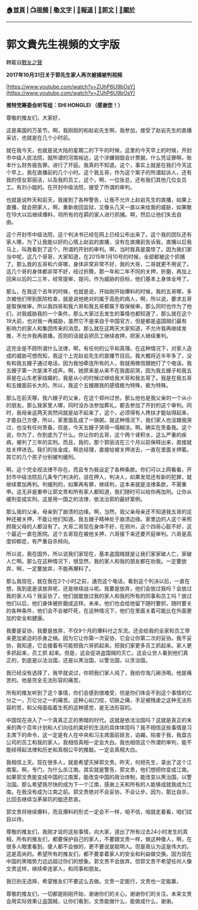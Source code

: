 ###  [:house:首頁](https://github.com/ourhimalayas/home) | [:tv:視頻](https://github.com/ourhimalayas/videos) | [:books:文字](https://github.com/ourhimalayas/txt) | [:newspaper:報道](https://github.com/ourhimalayas/news) | [:eagle:郭文](https://github.com/ourhimalayas/guomedia) | [:pray:關於](https://github.com/ourhimalayas/home/tree/master/about)
---
# 郭文貴先生視頻的文字版
轉載自[戰友之聲](http://littleantvoice.blogspot.com)

**2017年10月31日关于郭先生家人再次被捕被判视频**



[https://www.youtube.com/watch?v=ZUhP6U9bOsY](https://www.youtube.com/watch?v=ZUhP6U9bOsY)



**推特党筹委会听写组：SHI HONGLEI （感谢您！）**





尊敬的推友们，大家好，



这是美国的万圣节。啊，我刚刚的和赵岩先生啊，我参加，接受了赵岩先生的直播采访，也就是在几个小时前。



就在我今天，也就是说大陆的星期二的下午的时候，这里的今天早上的时候，开封市中级人民法院，就所谓的河南裕达，这个涉嫌销毁会计票据，什么凭证罪啊，账本什么财务报告罪。进行了开庭。我真的不知道。这个，事实上就是在我们今天这个早上，我在直播前的几个小时。这个我五哥，作为这个案子的所谓起诉人，还有我的侄女郭丽洁，以及我的员工，这个，啊，一位张总，还有我们其他几位女员工。有刘小姐的。在开封中级法院，接受了所谓的审判。



也就是说昨天和前天，我接到了各种警告，让我不允许上赵岩先生的直播，如果上直播，就会把家人，啊，重新收回监狱，又像头几天一直以来给我的威胁，如果敢在19大以后继续爆料，将所有的在羁的家人进行抓捕。啊，然后让他们失去自由。



这个开封市中级法院，这个判决书已经在网上已经公布出来了。这个我的团队还有家人哪，为了让我能以好的心情上赵岩的直播，没有在直播前告诉我，直播以后我马上，叫我看到了这个，所谓的开封的审判。啊，当时我真是震惊了。因为我们家当中呢，这几个哥哥，大家知道，在2015年1月10号的时候，全部都被这个抓捕了。那么我的五哥和六哥哪，身体非常非常不好，我的大哥，二哥就更不用说了。这几个哥的身体都非常不好，经过折腾，那一年和二年不同的关押，折磨，再加上回来以后的二三年，经常提审，提问，作为威胁的目标，他们基本上身体全垮了。



那么，在我这个去年的时候，也就是说，开始刚开始爆料的时候，我的五哥哪，多次被他们带到医院检查，就是说他绝对的属于高危的病人，啊，所以说，要求五哥是取保候审。所以我四哥和我六哥和我五哥都属于取保候审。那么同时也作为了他们，对我威胁我的一个条件。那么大家过去发生的事情也都知道了，那么就在这个19大前，也对我一再威胁，虽然它不是来自于中国官方，但是都是盗国贼们最有影响力的家人和集团传来的消息。那么就在这两天大家知道，不允许我再继续发推，不允许我再直播。否则的话就会把员工继续收押，把家人继续重判。



这完全是不顾所谓什么法律，啊，有任何的公平和真理。在这种情况下，对家人造成的威胁可想而知，我这个上完赵岩先生的直播节目后。我大概将近半年多了，没有和我五嫂子通过电话，因为我怕牵连所有的人，我就用微信跟她打了个电话。我五嫂子第一次是涕不成声。啊，她原来是从来不在我面前哭，因为我五嫂子和我五哥是在山东老家结婚的，我是从小的时候过继给我大哥和我五哥了。我是在我五哥和五嫂面前长大的。所以，我这个五嫂跟我的感情极为特殊，极为特殊。



那么在前天哪，我六嫂子的父亲，在这个郑州过世。那么他也是我父亲的一个从小的朋友。那么我家里人哪，同时没办法参加葬礼，都去参加了开封的这个审判。同时，我母亲这两天突然间就是站不起来了，这个，必须得有人搀扶才能站得起来，才能自己方便，所以，家里面乱成了一锅粥。就这种情况下，我们家人也没跟我哭过，也没有任何责备。但是，今天五嫂子哭得一塌糊涂。啊，确实在责备我。这个说，你为了，你到底为了什么。你让你的五哥，这个两个肾积水，这么严重的疾病，被判了三年的实刑。而且，我的，那个郭丽洁在三个月以前保释出来，直接就给关押进去。我们的张金成，啊总经理，直接给被关押进去，一直在里面关押着。其它的几个孩子分别被判缓刑。



啊，这个完全视法律不存在。而且专为我设定了各种条款。你们可以上网看看，开封市中级法院后几条专门判决的，说在押人，判决人，如果发现还有新的犯罪，就继续累加再判。判缓刑的，如果再有罪，继续判，这本来就是法律条款，不需重申。这无非是重申让郭文贵和所有家人都知道，我们随时可以给你再加刑。让你从缓刑变成实刑。这是用一国之的法律，依法治郭的最好案例。



那么我的父亲，母亲到了崩溃的边缘。啊，当然，我父亲母亲还不知道我五哥的这种还被关押，不能让他们知道。我五嫂子精神处于崩溃边缘。家里边的人这个来照顾我父母的人都没有了。大哥二哥现在身体不好，在郑州，这个四哥心脏不好，这个最近一直在医院。这个五哥现在被他关押，六哥接下来还要开庭审判。六哥是高度抑郁症，有严重自杀倾向。



所以说，我在国外，所以说我们家现在，基本盗国贼就是让我们家家破人亡，家破人亡啊。那么在这种情况下，很显然，我的家人和我的朋友都在劝我。一定要放弃，啊，一定要放弃，不能再爆料了。



那么我现在，就在我在2个小时之前，通完这个电话，看到这个判决以后，一直在想，我到底是该放弃呢，还是继续战斗呢。我要是放弃，他们会放过我吗？会放过我的家人吗？我妥协了，他们就能放过我的家人和我的所有的同事和员工吗？放过他们以后，他们身体被折磨成这样。未来，他们也会给他留下随时要抓，随时要关的各种条件，他们会不会被吓死，在这种情况下，他们在里面关着可能比在外面更加的安全和健康。



我要是妥协，我要是放弃，不仅9个月的爆料付之东流。还会给我的全家和员工带来更加紧迫的杀身之祸。因为它让你第一次妥协，它会让你第二次的妥协。我不妥协，我知道，它会接着有可能把我六哥抓起来。把我们家更多员工抓起来。家人更多抓起来，员工抓 起来。但是，这会促进盗国贼的灭亡。这会让世人看到他们真正的，到底是以法治国，还是以黑治国，以警治国，以贪治国。



我已经没有选择了，我早就说过，你把我们家人炖了，我给你淘几碗汤喝。他是痛苦的。他是完全无法形容的痛苦。



所有的推友听到了这个事情，你们会感到很难受，但是你们体会不到这个事情的亿分之一，万亿分之一的痛苦。这种心如刀绞，切肤之痛，手足被残虐之这种无法形容的苦，和父母面临着生死的这种感觉，是无法形容的。



中国现在进入了一个真真正正的黑暗的时代。这就是依法治国吗？这就是真正的未来的两个百年计划和人们向往的美好的生活的具体体现吗？我不相信这些事情是习主席下的命令，这一定是有人在中央和习主席面前妖言，谄媚，陷害于我，我盘古公司的员工和我的家人。我相信真相一定会大白。我也相信这个所谓的审判，能不能经得起法律和历史和真相公平的推敲。一定会真相大白。



我相信上天。现在很多人，就是希望灭掉郭文贵。昨天，何频先生，录出了这个江南案。啊，专门，为什么杀江南。其实就是警告，郭文贵，他们想把你变成江南。如果郭文贵能变成中国的江南案，能改变中国的政治体制，能改变以黑治国，以警治国。那么希望我尽快的成为下一个江南，感谢上天和所有的人能够成就我成为江南。在我没有成为江南之前。郭文贵绝对不会妥协，不会让步。因为，那比自杀，比回去继续当茅屎坑的蛆还悲哀。



郭文贵将继续爆料，而且爆料的形式一定会不一样，咱不信，咱就走着看，咱们拭目以待。



尊敬的推友们，我刚才说的这些事情，向大家，道出了所有过去24小时发生的真相，所有的推友们，都要保护自己的家人，不要跟文贵一样，做这种傻人，啊，在很多人眼里看到，傻人都不会做的，更不要说是聪明人。但是我认为这是伟大的。这是高尚的。希望所有的推友们，都不要拿着家人的安全和利益做交换。因为现在中国的黑暗势力远远超过你们的想象。郭文贵不会放弃。但郭文贵不希望任何人像文贵这样，继续牵连家人，和同事和朋友。



我已别无选择，希望推友们不要这么去做。文贵一定能行，文贵也一定能赢，



尊敬的推友们，一切都是刚刚开始，谢谢你们的关心，谢谢你们的关注。未来文贵会用实际效果让盗国贼，让你们看到，文贵能做什么，能做成什么，谢谢。
<u></u><sub></sub><sup></sup><strike></strike>